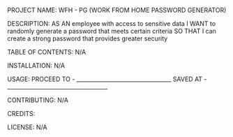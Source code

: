 PROJECT NAME:
    WFH - PG (WORK FROM HOME PASSWORD GENERATOR)

DESCRIPTION:
    AS AN employee with access to sensitive data
    I WANT to randomly generate a password that meets certain criteria
    SO THAT I can create a strong password that provides greater security

TABLE OF CONTENTS:
    N/A

INSTALLATION:
    N/A

USAGE:
    PROCEED TO - __________________________________
    SAVED AT - ____________________________________

CONTRIBUTING:
    N/A

CREDITS:


LICENSE:
    N/A